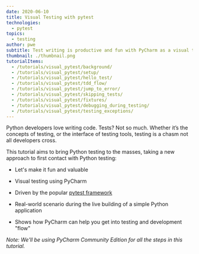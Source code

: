 ```yaml
---
date: 2020-06-10
title: Visual Testing with pytest
technologies:
  - pytest
topics:
  - testing
author: pwe
subtitle: Test writing is productive and fun with PyCharm as a visual testing tool atop pytest.
thumbnail: ./thumbnail.png
tutorialItems:
  - /tutorials/visual_pytest/background/
  - /tutorials/visual_pytest/setup/
  - /tutorials/visual_pytest/hello_test/
  - /tutorials/visual_pytest/tdd_flow/
  - /tutorials/visual_pytest/jump_to_error/
  - /tutorials/visual_pytest/skipping_tests/
  - /tutorials/visual_pytest/fixtures/
  - /tutorials/visual_pytest/debugging_during_testing/
  - /tutorials/visual_pytest/testing_exceptions/
---
```


Python developers love writing code. Tests? Not so much. Whether it’s the concepts of testing, or the interface of testing tools, testing is a chasm not all developers cross.

This tutorial aims to bring Python testing to the masses, taking a new approach to first contact with Python testing:

- Let's make it fun and valuable

- Visual testing using PyCharm

- Driven by the popular [pytest framework](https://docs.pytest.org/en/latest/)

- Real-world scenario during the live building of a simple Python application

- Shows how PyCharm can help you get into testing and development "flow"

*Note: We'll be using PyCharm Community Edition for all the steps in this tutorial.*
